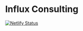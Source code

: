 # Influx Consulting

[![Netlify Status](https://api.netlify.com/api/v1/badges/64e5d2ac-fd14-4fa5-b276-5050b7900cc7/deploy-status)](https://app.netlify.com/sites/influxconsulting/deploys)
